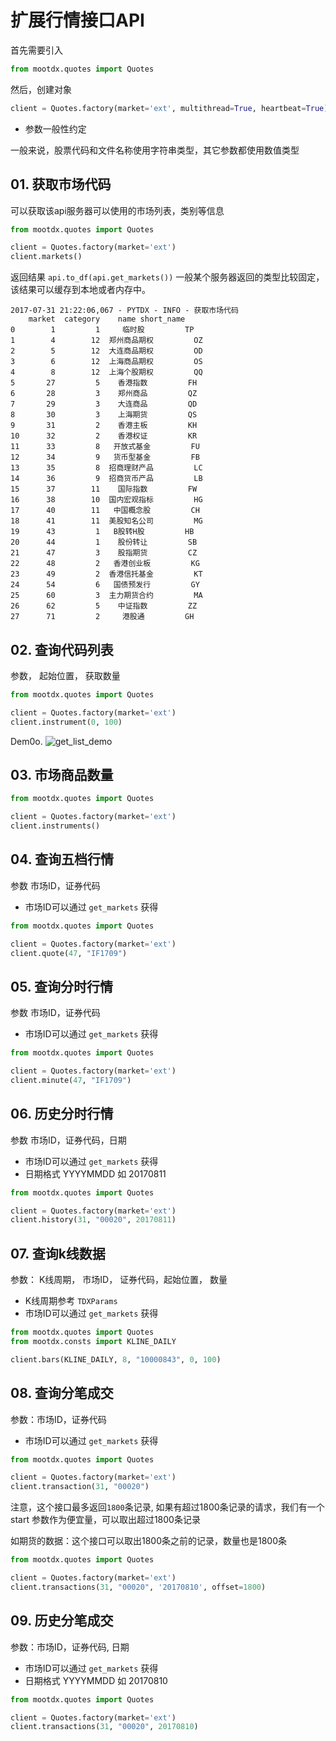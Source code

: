 
# 扩展行情接口API

首先需要引入

```python
from mootdx.quotes import Quotes
```

然后，创建对象

```python
client = Quotes.factory(market='ext', multithread=True, heartbeat=True)
```

- 参数一般性约定

一般来说，股票代码和文件名称使用字符串类型，其它参数都使用数值类型

## 01. 获取市场代码

可以获取该api服务器可以使用的市场列表，类别等信息

```python
from mootdx.quotes import Quotes

client = Quotes.factory(market='ext') 
client.markets()

```

返回结果 `api.to_df(api.get_markets())` 一般某个服务器返回的类型比较固定，该结果可以缓存到本地或者内存中。

```
2017-07-31 21:22:06,067 - PYTDX - INFO - 获取市场代码
    market  category    name short_name
0        1         1     临时股         TP
1        4        12  郑州商品期权         OZ
2        5        12  大连商品期权         OD
3        6        12  上海商品期权         OS
4        8        12  上海个股期权         QQ
5       27         5    香港指数         FH
6       28         3    郑州商品         QZ
7       29         3    大连商品         QD
8       30         3    上海期货         QS
9       31         2    香港主板         KH
10      32         2    香港权证         KR
11      33         8   开放式基金         FU
12      34         9   货币型基金         FB
13      35         8  招商理财产品         LC
14      36         9  招商货币产品         LB
15      37        11    国际指数         FW
16      38        10  国内宏观指标         HG
17      40        11   中国概念股         CH
18      41        11  美股知名公司         MG
19      43         1   B股转H股         HB
20      44         1    股份转让         SB
21      47         3    股指期货         CZ
22      48         2   香港创业板         KG
23      49         2  香港信托基金         KT
24      54         6   国债预发行         GY
25      60         3  主力期货合约         MA
26      62         5    中证指数         ZZ
27      71         2     港股通         GH

```

## 02. 查询代码列表

参数， 起始位置， 获取数量

```python
from mootdx.quotes import Quotes

client = Quotes.factory(market='ext') 
client.instrument(0, 100)

```

Dem0o. <img alt="get_list_demo" src="assets/mootdx_exhq-bf0d0.png"/>

## 03. 市场商品数量

```python
from mootdx.quotes import Quotes

client = Quotes.factory(market='ext') 
client.instruments()

```

## 04. 查询五档行情

参数 市场ID，证券代码

- 市场ID可以通过 `get_markets` 获得

```python
from mootdx.quotes import Quotes

client = Quotes.factory(market='ext') 
client.quote(47, "IF1709")

```

## 05. 查询分时行情

参数 市场ID，证券代码

- 市场ID可以通过 `get_markets` 获得

```python
from mootdx.quotes import Quotes

client = Quotes.factory(market='ext') 
client.minute(47, "IF1709")
```

## 06. 历史分时行情

参数 市场ID，证券代码，日期

- 市场ID可以通过 `get_markets` 获得
- 日期格式 YYYYMMDD 如 20170811

```python
from mootdx.quotes import Quotes

client = Quotes.factory(market='ext') 
client.history(31, "00020", 20170811)
```

## 07. 查询k线数据

参数： K线周期， 市场ID， 证券代码，起始位置， 数量

- K线周期参考 `TDXParams`
- 市场ID可以通过 `get_markets` 获得

```python
from mootdx.quotes import Quotes
from mootdx.consts import KLINE_DAILY

client.bars(KLINE_DAILY, 8, "10000843", 0, 100)
```

## 08. 查询分笔成交

参数：市场ID，证券代码

- 市场ID可以通过 `get_markets` 获得

```python
from mootdx.quotes import Quotes

client = Quotes.factory(market='ext') 
client.transaction(31, "00020")
```

注意，这个接口最多返回`1800`条记录, 如果有超过1800条记录的请求，我们有一个start 参数作为便宜量，可以取出超过1800条记录

如期货的数据：这个接口可以取出1800条之前的记录，数量也是1800条

```python
from mootdx.quotes import Quotes

client = Quotes.factory(market='ext') 
client.transactions(31, "00020", '20170810', offset=1800)
```

## 09. 历史分笔成交

参数：市场ID，证券代码, 日期

- 市场ID可以通过 `get_markets` 获得
- 日期格式 YYYYMMDD 如 20170810

```python
from mootdx.quotes import Quotes

client = Quotes.factory(market='ext') 
client.transactions(31, "00020", 20170810)
```


